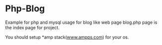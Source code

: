 # Php-Blog
Example for php and mysql usage for blog like web page
blog.php page is the index page for project.

You should setup *amp stack(www.ampps.com) for your os.



